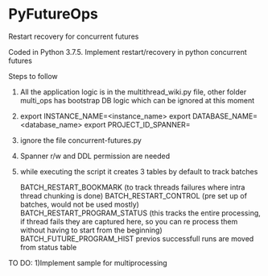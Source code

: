 # PyFutureOps
Restart recovery for concurrent futures

Coded in Python 3.7.5. Implement restart/recovery in python concurrent futures

Steps to follow

1) All the application logic is in the multithread_wiki.py file, other folder multi_ops has bootstrap DB logic which can be ignored at this moment
2) export INSTANCE_NAME=<instance_name>
   export DATABASE_NAME=<database_name>
   export PROJECT_ID_SPANNER=<spanner project id>
3) ignore the file concurrent-futures.py
4) Spanner r/w and DDL permission are needed
5) while executing the script it creates 3 tables by default to track batches

    BATCH_RESTART_BOOKMARK (to track threads failures where intra thread chunking is done)
    BATCH_RESTART_CONTROL (pre set up of batches, would not be used mostly)
    BATCH_RESTART_PROGRAM_STATUS (this tracks the entire processing, if thread fails they are captured here, so you can re process them without having to start from the beginning)
    BATCH_FUTURE_PROGRAM_HIST previos successfull runs are moved from status table

TO DO:
1)Implement sample for multiprocessing
